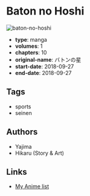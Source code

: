 # Baton no Hoshi

![baton-no-hoshi](https://cdn.myanimelist.net/images/manga/1/227572.jpg)

-   **type**: manga
-   **volumes**: 1
-   **chapters**: 10
-   **original-name**: バトンの星
-   **start-date**: 2018-09-27
-   **end-date**: 2018-09-27

## Tags

-   sports
-   seinen

## Authors

-   Yajima
-   Hikaru (Story & Art)

## Links

-   [My Anime list](https://myanimelist.net/manga/118490/Baton_no_Hoshi)
